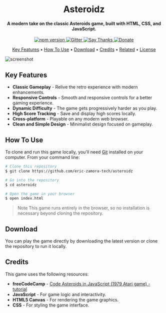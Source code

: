 <h1 align="center">
  <br>
    Asteroidz
  <br>
</h1>

<h4 align="center">A modern take on the classic Asteroids game, built with HTML, CSS, and JavaScript.</h4>

<p align="center">
  <a href="https://badge.fury.io/js/asteroidz">
    <img src="https://badge.fury.io/js/asteroidz.svg" alt="npm version">
  </a>
  <a href="https://gitter.im/ericzamora/asteroidz">
    <img src="https://badges.gitter.im/ericzamora/asteroidz.svg" alt="Gitter">
  </a>
  <a href="https://saythanks.io/to/ericzamora@gmail.com">
      <img src="https://img.shields.io/badge/SayThanks.io-%E2%98%BC-1EAEDB.svg" alt="Say Thanks">
  </a>
  <a href="https://www.paypal.me/EricZamora">
    <img src="https://img.shields.io/badge/$-donate-ff69b4.svg?maxAge=2592000&amp;style=flat" alt="Donate">
  </a>
</p>

<p align="center">
  <a href="#key-features">Key Features</a> •
  <a href="#how-to-use">How To Use</a> •
  <a href="#download">Download</a> •
  <a href="#credits">Credits</a> •
  <a href="#related">Related</a> •
  <a href="#license">License</a>
</p>

![screenshot](https://raw.githubusercontent.com/YOUR_USERNAME/YOUR_REPOSITORY/master/assets/screenshot.png)

## Key Features

* **Classic Gameplay** - Relive the retro experience with modern enhancements.
* **Responsive Controls** - Smooth and responsive controls for a better gaming experience.
* **Dynamic Difficulty** - The game gets progressively harder as you play.
* **High Score Tracking** - Save and display high scores locally.
* **Cross-platform** - Playable on any modern web browser.
* **Clean and Simple Design** - Minimalist design focused on gameplay.

## How To Use

To clone and run this game locally, you'll need [Git](https://git-scm.com) installed on your computer. From your command line:

```bash
# Clone this repository
$ git clone https://github.com/eric-zamora-tech/asteroidz

# Go into the repository
$ cd asteroidz

# Open the game in your browser
$ open index.html
```
> Note This game runs entirely in the browser, so no installation is necessary beyond cloning the repository.

## Download
You can play the game directly by downloading the latest version or clone the repository to run it locally.

## Credits
This game uses the following resources:
* **freeCodeCamp** - [Code Asteroids in JavaScript (1979 Atari game) - tutorial](https://www.youtube.com/watch?v=H9CSWMxJx84)
* **JavaScript** - For game logic and interactivity.
* **HTML5 Canvas** - For rendering the game graphics.
* **CSS** - For styling the game interface.
